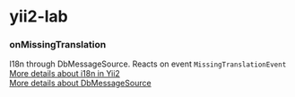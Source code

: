 # yii2-lab

### onMissingTranslation
I18n through DbMessageSource. Reacts on event `MissingTranslationEvent`  
[More details about i18n in Yii2](https://github.com/yiisoft/yii2/blob/master/docs/guide/tutorial-i18n.md)  
[More details about DbMessageSource](http://www.yiiframework.com/doc-2.0/yii-i18n-dbmessagesource.html)